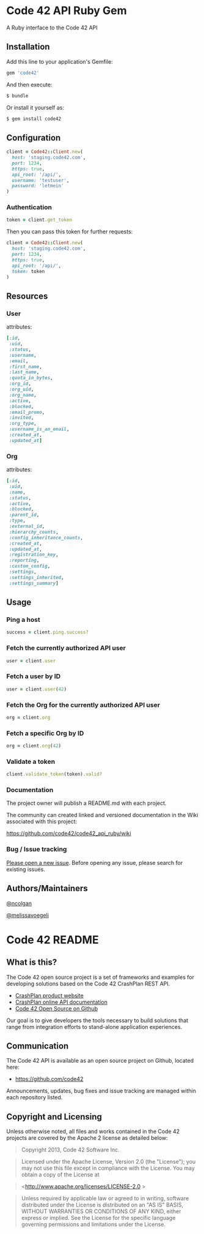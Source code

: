 # Code 42 API Ruby Gem

A Ruby interface to the Code 42 API

## Installation

Add this line to your application's Gemfile:

```ruby
gem 'code42'
```

And then execute:

```bash
$ bundle
```

Or install it yourself as:

```bash
$ gem install code42
```

## Configuration

```ruby
client = Code42::Client.new(
  host: 'staging.code42.com',
  port: 1234,
  https: true,
  api_root: '/api/',
  username: 'testuser',
  password: 'letmein'
)
```

### Authentication

```ruby
token = client.get_token
```

Then you can pass this token for further requests:

```ruby
client = Code42::Client.new(
  host: 'staging.code42.com',
  port: 1234,
  https: true,
  api_root: '/api/',
  token: token
)
```

## Resources

### User

attributes:

```ruby
[:id,
 :uid,
 :status,
 :username,
 :email,
 :first_name,
 :last_name,
 :quota_in_bytes,
 :org_id,
 :org_uid,
 :org_name,
 :active,
 :blocked,
 :email_promo,
 :invited,
 :org_type,
 :username_is_an_email,
 :created_at,
 :updated_at]
```

### Org

attributes:

```ruby
[:id,
 :uid,
 :name,
 :status,
 :active,
 :blocked,
 :parent_id,
 :type,
 :external_id,
 :hierarchy_counts,
 :config_inheritance_counts,
 :created_at,
 :updated_at,
 :registration_key,
 :reporting,
 :custom_config,
 :settings,
 :settings_inherited,
 :settings_summary]
```

## Usage

### Ping a host

```ruby
success = client.ping.success?
```

### Fetch the currently authorized API user

```ruby
user = client.user
```

### Fetch a user by ID

```ruby
user = client.user(42)
```

### Fetch the Org for the currently authorized API user

```ruby
org = client.org
```

### Fetch a specific Org by ID

```ruby
org = client.org(42)
```

### Validate a token

```ruby
client.validate_token(token).valid?
```

### Documentation

The project owner will publish a README.md with each project.

The community can created linked and versioned documentation in the Wiki associated with this project:

https://github.com/code42/code42_api_ruby/wiki

### Bug / Issue tracking

[Please open a new issue](https://github.com/code42/code42_api_ruby/issues). Before opening any issue, please search for existing issues.

## Authors/Maintainers

[@ncolgan](http://github.com/ncolgan)

[@melissavoegeli](http://github.com/melissavoegeli)

# Code 42 README

## What is this?

The Code 42 open source project is a set of frameworks and examples for developing solutions based on the Code 42 CrashPlan REST API.

* [CrashPlan product website](http://www.code42.com/enterprise)
* [CrashPlan online API documentation](http://www.crashplan.com/apidocviewer)
* [Code 42 Open Source on Github](https://github.com/code42)

Our goal is to give developers the tools necessary to build solutions that range from integration efforts to stand-alone application experiences.

##  Communication

The Code 42 API is available as an open source project on Github, located here:

* <https://github.com/code42>

Announcements, updates, bug fixes and issue tracking are managed within each repository listed.

## Copyright and Licensing

Unless otherwise noted, all files and works contained in the Code 42 projects are covered by the Apache 2 license as detailed below:

>Copyright 2013, Code 42 Software Inc.

>Licensed under the Apache License, Version 2.0 (the "License"); you may not use this file except in compliance with the License. You may obtain a copy of the License at

> <http://www.apache.org/licenses/LICENSE-2.0 >

> Unless required by applicable law or agreed to in writing, software distributed under the License is distributed on an "AS IS" BASIS, WITHOUT WARRANTIES OR CONDITIONS OF ANY KIND, either express or implied. See the License for the specific language governing permissions and limitations under the License.
